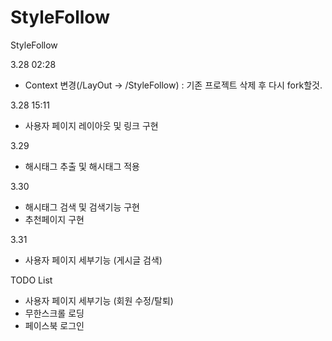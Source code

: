 # StyleFollow
StyleFollow

3.28 02:28
 - Context 변경(/LayOut -> /StyleFollow) : 기존 프로젝트 삭제 후 다시 fork할것.
 
3.28 15:11
 - 사용자 페이지 레이아웃 및 링크 구현
 
3.29
 - 해시태그 추출 및 해시태그 적용
 
3.30
 - 해시태그 검색 및 검색기능 구현
 - 추천페이지 구현
 
3.31
 - 사용자 페이지 세부기능 (게시글 검색)
 
 TODO List
  - 사용자 페이지 세부기능 (회원 수정/탈퇴)
  - 무한스크롤 로딩
  - 페이스북 로그인